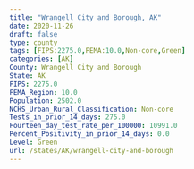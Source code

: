 ```yaml
---
title: "Wrangell City and Borough, AK"
date: 2020-11-26
draft: false
type: county
tags: [FIPS:2275.0,FEMA:10.0,Non-core,Green]
categories: [AK]
County: Wrangell City and Borough
State: AK
FIPS: 2275.0
FEMA_Region: 10.0
Population: 2502.0
NCHS_Urban_Rural_Classification: Non-core
Tests_in_prior_14_days: 275.0
Fourteen_day_test_rate_per_100000: 10991.0
Percent_Positivity_in_prior_14_days: 0.0
Level: Green
url: /states/AK/wrangell-city-and-borough
---
```



